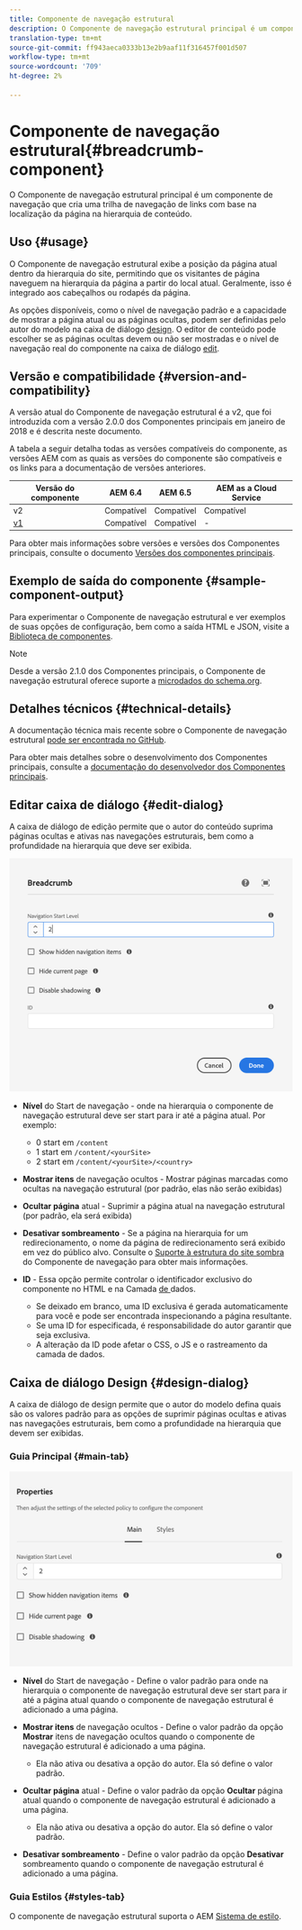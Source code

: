 ```yaml
---
title: Componente de navegação estrutural
description: O Componente de navegação estrutural principal é um componente de navegação que cria uma trilha de navegação de links com base na localização da página na hierarquia de conteúdo.
translation-type: tm+mt
source-git-commit: ff943aeca0333b13e2b9aaf11f316457f001d507
workflow-type: tm+mt
source-wordcount: '709'
ht-degree: 2%

---
```



# Componente de navegação estrutural{#breadcrumb-component}

O Componente de navegação estrutural principal é um componente de navegação que cria uma trilha de navegação de links com base na localização da página na hierarquia de conteúdo.

## Uso {#usage}

O Componente de navegação estrutural exibe a posição da página atual dentro da hierarquia do site, permitindo que os visitantes de página naveguem na hierarquia da página a partir do local atual. Geralmente, isso é integrado aos cabeçalhos ou rodapés da página.

As opções disponíveis, como o nível de navegação padrão e a capacidade de mostrar a página atual ou as páginas ocultas, podem ser definidas pelo autor do modelo na caixa de diálogo [design](#design-dialog). O editor de conteúdo pode escolher se as páginas ocultas devem ou não ser mostradas e o nível de navegação real do componente na caixa de diálogo [edit](#edit-dialog).

## Versão e compatibilidade {#version-and-compatibility}

A versão atual do Componente de navegação estrutural é a v2, que foi introduzida com a versão 2.0.0 dos Componentes principais em janeiro de 2018 e é descrita neste documento.

A tabela a seguir detalha todas as versões compatíveis do componente, as versões AEM com as quais as versões do componente são compatíveis e os links para a documentação de versões anteriores.

| Versão do componente | AEM 6.4 | AEM 6.5 | AEM as a Cloud Service |
|--- | --- |--- |---|
| v2 | Compatível | Compatível | Compatível |
| [v1](v1/breadcrumb-v1.md) | Compatível | Compatível | - |

Para obter mais informações sobre versões e versões dos Componentes principais, consulte o documento [Versões dos componentes principais](/help/versions.md).

## Exemplo de saída do componente {#sample-component-output}

Para experimentar o Componente de navegação estrutural e ver exemplos de suas opções de configuração, bem como a saída HTML e JSON, visite a [Biblioteca de componentes](https://adobe.com/go/aem_cmp_library_breadcrumb).

>[!NOTE]
>
>Desde a versão 2.1.0 dos Componentes principais, o Componente de navegação estrutural oferece suporte a [microdados do schema.org](https://schema.org/BreadcrumbList).

## Detalhes técnicos {#technical-details}

A documentação técnica mais recente sobre o Componente de navegação estrutural [pode ser encontrada no GitHub](https://adobe.com/go/aem_cmp_tech_breadcrumb_v2).

Para obter mais detalhes sobre o desenvolvimento dos Componentes principais, consulte a [documentação do desenvolvedor dos Componentes principais](/help/developing/overview.md).

## Editar caixa de diálogo {#edit-dialog}

A caixa de diálogo de edição permite que o autor do conteúdo suprima páginas ocultas e ativas nas navegações estruturais, bem como a profundidade na hierarquia que deve ser exibida.

![Caixa de diálogo de edição de componentes da navegação estrutural](/help/assets/breadcrumb-edit.png)

* **Nível**  do Start de navegação - onde na hierarquia o componente de navegação estrutural deve ser start para ir até a página atual. Por exemplo:

   * 0 start em `/content`
   * 1 start em `/content/<yourSite>`
   * 2 start em `/content/<yourSite>/<country>`

* **Mostrar itens**  de navegação ocultos - Mostrar páginas marcadas como ocultas na navegação estrutural (por padrão, elas não serão exibidas)
* **Ocultar página**  atual - Suprimir a página atual na navegação estrutural (por padrão, ela será exibida)
* **Desativar sombreamento**  - Se a página na hierarquia for um redirecionamento, o nome da página de redirecionamento será exibido em vez do público alvo. Consulte o [Suporte à estrutura do site sombra](navigation.md#shadow-structure) do Componente de navegação para obter mais informações.
* **ID**  - Essa opção permite controlar o identificador exclusivo do componente no HTML e na Camada [ de ](/help/developing/data-layer/overview.md)dados.
   * Se deixado em branco, uma ID exclusiva é gerada automaticamente para você e pode ser encontrada inspecionando a página resultante.
   * Se uma ID for especificada, é responsabilidade do autor garantir que seja exclusiva.
   * A alteração da ID pode afetar o CSS, o JS e o rastreamento da camada de dados.

## Caixa de diálogo Design {#design-dialog}

A caixa de diálogo de design permite que o autor do modelo defina quais são os valores padrão para as opções de suprimir páginas ocultas e ativas nas navegações estruturais, bem como a profundidade na hierarquia que devem ser exibidas.

### Guia Principal {#main-tab}

![](/help/assets/breadcrumb-design.png)

* **Nível**  do Start de navegação - Define o valor padrão para onde na hierarquia o componente de navegação estrutural deve ser start para ir até a página atual quando o componente de navegação estrutural é adicionado a uma página.
* **Mostrar itens**  de navegação ocultos - Define o valor padrão da opção  **Mostrar** itens de navegação ocultos quando o componente de navegação estrutural é adicionado a uma página.

   * Ela não ativa ou desativa a opção do autor. Ela só define o valor padrão.

* **Ocultar página** atual - Define o valor padrão da opção  **Ocultar** página atual quando o componente de navegação estrutural é adicionado a uma página.

   * Ela não ativa ou desativa a opção do autor. Ela só define o valor padrão.

* **Desativar sombreamento**  - Define o valor padrão da opção  **Desativar** sombreamento quando o componente de navegação estrutural é adicionado a uma página.

### Guia Estilos {#styles-tab}

O componente de navegação estrutural suporta o AEM [Sistema de estilo](/help/get-started/authoring.md#component-styling).
